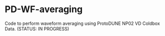 # PD-WF-averaging
Code to perform waveform averaging using ProtoDUNE NP02 VD Coldbox Data. (STATUS: IN PROGRESS)
